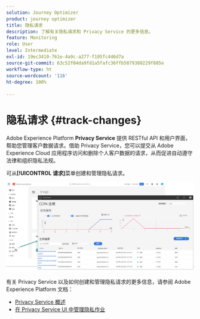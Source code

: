 ```yaml
---
solution: Journey Optimizer
product: journey optimizer
title: 隐私请求
description: 了解有关隐私请求和 Privacy Service 的更多信息。
feature: Monitoring
role: User
level: Intermediate
exl-id: 19ec3410-761e-4a9c-a277-f105fc446d7a
source-git-commit: 63c52f04da9fd1a5fafc36ffb5079380229f885e
workflow-type: ht
source-wordcount: '116'
ht-degree: 100%

---
```


# 隐私请求 {#track-changes}

Adobe Experience Platform **Privacy Service** 提供 RESTful API 和用户界面，帮助您管理客户数据请求。借助 Privacy Service，您可以提交从 Adobe Experience Cloud 应用程序访问和删除个人客户数据的请求，从而促进自动遵守法律和组织隐私法规。

可从&#x200B;**[!UICONTROL 请求]**&#x200B;菜单创建和管理隐私请求。

![](assets/requests.png)

有关 Privacy Service 以及如何创建和管理隐私请求的更多信息，请参阅 Adobe Experience Platform 文档：

* [Privacy Service 概述](https://experienceleague.adobe.com/docs/experience-platform/privacy/home.html?lang=zh-Hans)
* [在 Privacy Service UI 中管理隐私作业](https://experienceleague.adobe.com/docs/experience-platform/privacy/ui/user-guide.html?lang=zh-Hans)

